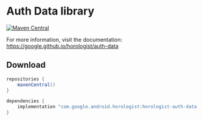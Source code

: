 # Auth Data library

[![Maven Central](https://img.shields.io/maven-central/v/com.google.android.horologist/horologist-auth-data)](https://search.maven.org/search?q=g:com.google.android.horologist)

For more information, visit the documentation: https://google.github.io/horologist/auth-data

## Download

```groovy
repositories {
    mavenCentral()
}

dependencies {
    implementation "com.google.android.horologist:horologist-auth-data:<version>"
}
```
